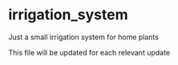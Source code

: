 # irrigation_system
Just a small irrigation system for home plants

This file will be updated for each relevant update
